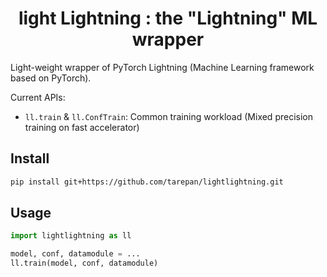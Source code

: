 <div align="center">

# light Lightning : the "Lightning" ML wrapper <!-- omit in toc -->

</div>

Light-weight wrapper of PyTorch Lightning (Machine Learning framework based on PyTorch).  

Current APIs:  

- `ll.train` & `ll.ConfTrain`: Common training workload (Mixed precision training on fast accelerator)

## Install
```bash
pip install git+https://github.com/tarepan/lightlightning.git
```

## Usage
```python
import lightlightning as ll

model, conf, datamodule = ...
ll.train(model, conf, datamodule)
```
